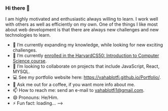 ### Hi there 👋

I am highly motivated and enthusiastic always willing to learn. I work well with others as well as efficiently on my own.
One of the things I like most about web development is that there are always new challenges and new technologies to learn. 

- 🔭 I’m currently expanding my knowledge, while looking for new exciting challenges.
- 🌱 I’m currently [enrolled in the HarvardCS50: Introduction to Computer Science course](https://pll.harvard.edu/course/cs50-introduction-computer-science).
- 👯 I’m looking to collaborate on projects that include JavaScript, React, MYSQL. 
- 💻 See my portfolio website here: https://vahablotfi.github.io/Portfolio/.
- 💬 Ask me out for a coffee, if you want more info about me. 
- 📫 How to reach me: send an e-mail to vahablotfi1@gmail.com.
- 😄 Pronouns: He/Him.
- ⚡ Fun fact: loading...
-->
